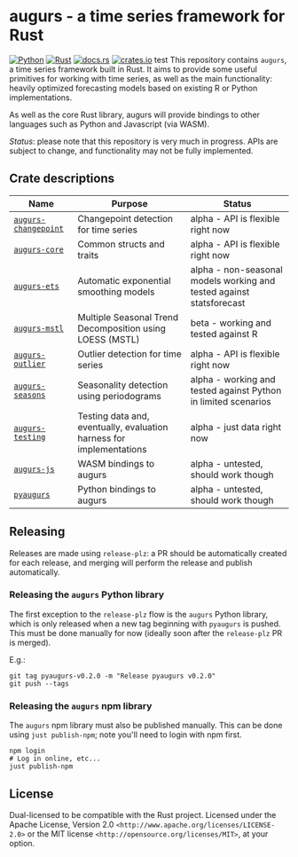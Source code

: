 # augurs - a time series framework for Rust

[![Python](https://github.com/grafana/augurs/actions/workflows/python.yml/badge.svg)](https://github.com/grafana/augurs/actions/workflows/python.yml)
[![Rust](https://github.com/grafana/augurs/actions/workflows/rust.yml/badge.svg)](https://github.com/grafana/augurs/actions/workflows/rust.yml)
[![docs.rs](https://docs.rs/augurs-core/badge.svg)](https://docs.rs/augurs-core)
[![crates.io](https://img.shields.io/crates/v/augurs-core.svg)](https://crates.io/crates/augurs-core)
test
This repository contains `augurs`, a time series framework built in Rust.
It aims to provide some useful primitives for working with time series,
as well as the main functionality: heavily optimized forecasting models
based on existing R or Python implementations.

As well as the core Rust library, augurs will provide bindings to other
languages such as Python and Javascript (via WASM).

*Status*: please note that this repository is very much in progress.
APIs are subject to change, and functionality may not be fully implemented.

## Crate descriptions

| Name                     | Purpose                                                              | Status                                                               |
| ------------------------ | -------------------------------------------------------------------- | -------------------------------------------------------------------- |
| [`augurs-changepoint`][] | Changepoint detection for time series                                | alpha - API is flexible right now                                    |
| [`augurs-core`][]        | Common structs and traits                                            | alpha - API is flexible right now                                    |
| [`augurs-ets`][]         | Automatic exponential smoothing models                               | alpha - non-seasonal models working and tested against statsforecast |
| [`augurs-mstl`][]        | Multiple Seasonal Trend Decomposition using LOESS (MSTL)             | beta - working and tested against R                                  |
| [`augurs-outlier`][]     | Outlier detection for time series                                    | alpha - API is flexible right now                                    |
| [`augurs-seasons`][]     | Seasonality detection using periodograms                             | alpha - working and tested against Python in limited scenarios       |
| [`augurs-testing`][]     | Testing data and, eventually, evaluation harness for implementations | alpha - just data right now                                          |
| [`augurs-js`][]          | WASM bindings to augurs                                              | alpha - untested, should work though                                 |
| [`pyaugurs`][]           | Python bindings to augurs                                            | alpha - untested, should work though                                 |

## Releasing

Releases are made using `release-plz`: a PR should be automatically created for each release, and merging will perform the release and publish automatically.

### Releasing the `augurs` Python library

The first exception to the `release-plz` flow is the `augurs` Python library, which is only released when a new tag beginning with `pyaugurs` is pushed. This must be done manually for now (ideally soon after the `release-plz` PR is merged).

E.g.:

```
git tag pyaugurs-v0.2.0 -m "Release pyaugurs v0.2.0"
git push --tags
```

### Releasing the `augurs` npm library

The `augurs` npm library must also be published manually. This can be done using `just publish-npm`; note you'll need to login with npm first.

```
npm login
# Log in online, etc...
just publish-npm
```

## License

Dual-licensed to be compatible with the Rust project.
Licensed under the Apache License, Version 2.0 `<http://www.apache.org/licenses/LICENSE-2.0>` or the MIT license `<http://opensource.org/licenses/MIT>`, at your option.

[`augurs-changepoint`]: https://crates.io/crates/augurs-changepoint
[`augurs-core`]: https://crates.io/crates/augurs-core
[`augurs-ets`]: https://crates.io/crates/augurs-ets
[`augurs-mstl`]: https://crates.io/crates/augurs-mstl
[`augurs-js`]: https://crates.io/crates/augurs-js
[`augurs-outlier`]: https://crates.io/crates/augurs-outlier
[`augurs-seasons`]: https://crates.io/crates/augurs-seasons
[`augurs-testing`]: https://crates.io/crates/augurs-testing
[`pyaugurs`]: https://crates.io/crates/pyaugurs
